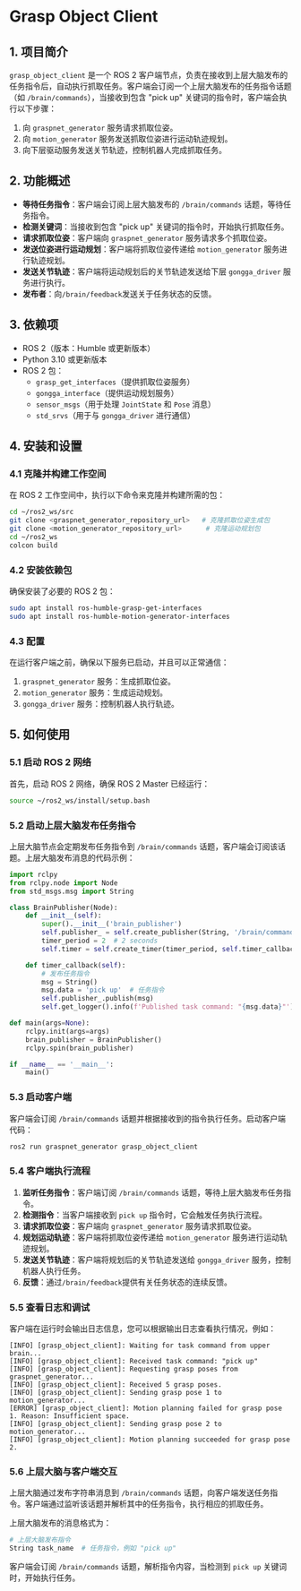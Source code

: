 # Grasp Object Client 

## 1. **项目简介**

`grasp_object_client` 是一个 ROS 2 客户端节点，负责在接收到上层大脑发布的任务指令后，自动执行抓取任务。客户端会订阅一个上层大脑发布的任务指令话题（如 `/brain/commands`），当接收到包含 "pick up" 关键词的指令时，客户端会执行以下步骤：

1. 向 `graspnet_generator` 服务请求抓取位姿。
2. 向 `motion_generator` 服务发送抓取位姿进行运动轨迹规划。
3. 向下层驱动服务发送关节轨迹，控制机器人完成抓取任务。

## 2. **功能概述**

- **等待任务指令**：客户端会订阅上层大脑发布的 `/brain/commands` 话题，等待任务指令。
- **检测关键词**：当接收到包含 "pick up" 关键词的指令时，开始执行抓取任务。
- **请求抓取位姿**：客户端向 `graspnet_generator` 服务请求多个抓取位姿。
- **发送位姿进行运动规划**：客户端将抓取位姿传递给 `motion_generator` 服务进行轨迹规划。
- **发送关节轨迹**：客户端将运动规划后的关节轨迹发送给下层 `gongga_driver` 服务进行执行。
- **发布者**：向`/brain/feedback`发送关于任务状态的反馈。

## 3. **依赖项**

- ROS 2（版本：Humble 或更新版本）
- Python 3.10 或更新版本
- ROS 2 包：
  - `grasp_get_interfaces`（提供抓取位姿服务）
  - `gongga_interface`（提供运动规划服务）
  - `sensor_msgs`（用于处理 `JointState` 和 `Pose` 消息）
  - `std_srvs`（用于与 `gongga_driver` 进行通信）

## 4. **安装和设置**

### 4.1 克隆并构建工作空间

在 ROS 2 工作空间中，执行以下命令来克隆并构建所需的包：

```bash
cd ~/ros2_ws/src
git clone <graspnet_generator_repository_url>   # 克隆抓取位姿生成包
git clone <motion_generator_repository_url>      # 克隆运动规划包
cd ~/ros2_ws
colcon build
```

### 4.2 安装依赖包

确保安装了必要的 ROS 2 包：

```bash
sudo apt install ros-humble-grasp-get-interfaces
sudo apt install ros-humble-motion-generator-interfaces
```

### 4.3 配置

在运行客户端之前，确保以下服务已启动，并且可以正常通信：

1. `graspnet_generator` 服务：生成抓取位姿。
2. `motion_generator` 服务：生成运动规划。
3. `gongga_driver` 服务：控制机器人执行轨迹。

## 5. **如何使用**

### 5.1 启动 ROS 2 网络

首先，启动 ROS 2 网络，确保 ROS 2 Master 已经运行：

```bash
source ~/ros2_ws/install/setup.bash
```

### 5.2 启动上层大脑发布任务指令

上层大脑节点会定期发布任务指令到 `/brain/commands` 话题，客户端会订阅该话题。上层大脑发布消息的代码示例：

```python
import rclpy
from rclpy.node import Node
from std_msgs.msg import String

class BrainPublisher(Node):
    def __init__(self):
        super().__init__('brain_publisher')
        self.publisher_ = self.create_publisher(String, '/brain/commands', 10)
        timer_period = 2  # 2 seconds
        self.timer = self.create_timer(timer_period, self.timer_callback)

    def timer_callback(self):
        # 发布任务指令
        msg = String()
        msg.data = 'pick up'  # 任务指令
        self.publisher_.publish(msg)
        self.get_logger().info(f'Published task command: "{msg.data}"')

def main(args=None):
    rclpy.init(args=args)
    brain_publisher = BrainPublisher()
    rclpy.spin(brain_publisher)

if __name__ == '__main__':
    main()
```

### 5.3 启动客户端

客户端会订阅 `/brain/commands` 话题并根据接收到的指令执行任务。启动客户端代码：

```bash
ros2 run graspnet_generator grasp_object_client
```

### 5.4 客户端执行流程

1. **监听任务指令**：客户端订阅 `/brain/commands` 话题，等待上层大脑发布任务指令。
2. **检测指令**：当客户端接收到 `pick up` 指令时，它会触发任务执行流程。
3. **请求抓取位姿**：客户端向 `graspnet_generator` 服务请求抓取位姿。
4. **规划运动轨迹**：客户端将抓取位姿传递给 `motion_generator` 服务进行运动轨迹规划。
5. **发送关节轨迹**：客户端将规划后的关节轨迹发送给 `gongga_driver` 服务，控制机器人执行任务。
6. **反馈**：通过`/brain/feedback`提供有关任务状态的连续反馈。

### 5.5 查看日志和调试

客户端在运行时会输出日志信息，您可以根据输出日志查看执行情况，例如：

```
[INFO] [grasp_object_client]: Waiting for task command from upper brain...
[INFO] [grasp_object_client]: Received task command: "pick up"
[INFO] [grasp_object_client]: Requesting grasp poses from graspnet_generator...
[INFO] [grasp_object_client]: Received 5 grasp poses.
[INFO] [grasp_object_client]: Sending grasp pose 1 to motion_generator...
[ERROR] [grasp_object_client]: Motion planning failed for grasp pose 1. Reason: Insufficient space.
[INFO] [grasp_object_client]: Sending grasp pose 2 to motion_generator...
[INFO] [grasp_object_client]: Motion planning succeeded for grasp pose 2.
```

### 5.6 上层大脑与客户端交互

上层大脑通过发布字符串消息到 `/brain/commands` 话题，向客户端发送任务指令。客户端通过监听该话题并解析其中的任务指令，执行相应的抓取任务。

上层大脑发布的消息格式为：

```python
# 上层大脑发布指令
String task_name  # 任务指令，例如 "pick up"
```

客户端会订阅 `/brain/commands` 话题，解析指令内容，当检测到 `pick up` 关键词时，开始执行任务。
